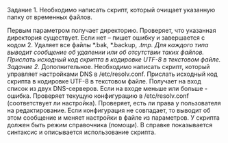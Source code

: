 Задание 1.
Необходимо написать скрипт, который очищает указанную папку от временных файлов.

Первым параметром получает директорию.
Проверяет, что указанная директория существует. Если нет – пишет ошибку и завершается с кодом 2.
Удаляет все файлы *.bak, *.backup, *.tmp. Для каждого типа выводит сообщение об удалении или об отсутствии таких файлов.
Прислать исходный код скрипта в кодировке UTF-8 в текстовом файле.
Задание 2*. Дополнительное.
Необходимо написать скрипт, который управляет настройками DNS в /etc/resolv.conf.
Прислать исходный код скрипта в кодировке UTF-8 в текстовом файле.
Получает на вход список из двух DNS-серверов. Если на входе меньше или больше - ошибка.
Проверяет текущую конфигурацию в /etc/resolv.conf (соответствует ли настройка).
Проверяет, есть ли права у пользователя на редактирование.
Если конфигурация не совпадает, то выводит об этом сообщение и меняет настройки в файле из параметров.
У скрипта должен быть режим справочника (помощи). В справке показывается синтаксис и описывается использование скрипта.